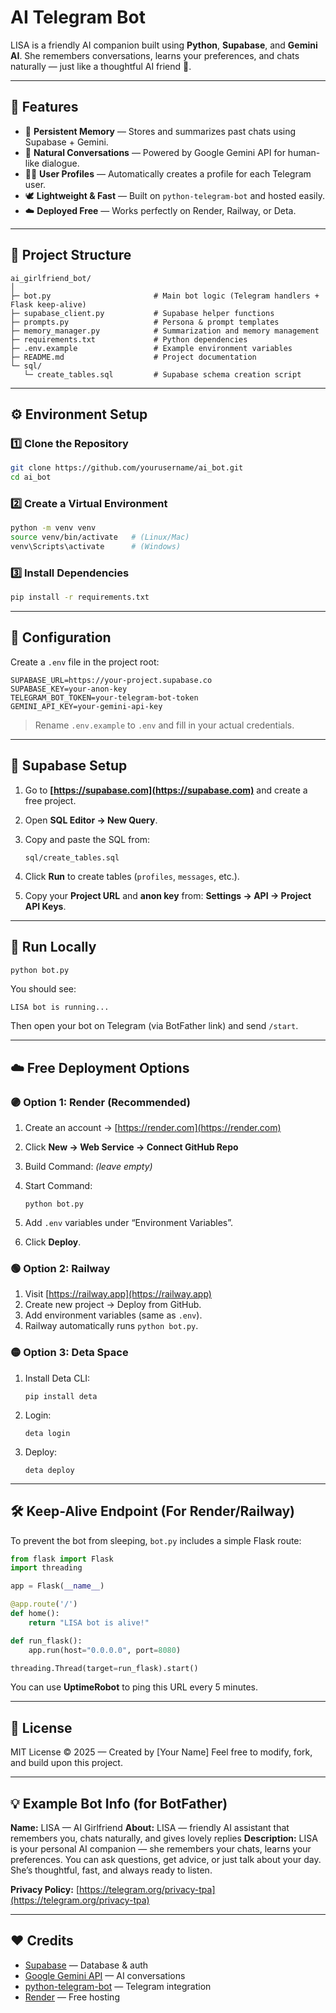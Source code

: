 # AI Telegram Bot

LISA is a friendly AI companion built using **Python**, **Supabase**, and **Gemini AI**.
She remembers conversations, learns your preferences, and chats naturally — just like a thoughtful AI friend 💬.

---

## 🚀 Features

* 🧠 **Persistent Memory** — Stores and summarizes past chats using Supabase + Gemini.
* 💬 **Natural Conversations** — Powered by Google Gemini API for human-like dialogue.
* 👩‍💻 **User Profiles** — Automatically creates a profile for each Telegram user.
* 🕊️ **Lightweight & Fast** — Built on `python-telegram-bot` and hosted easily.
* ☁️ **Deployed Free** — Works perfectly on Render, Railway, or Deta.

---

## 🧩 Project Structure

```
ai_girlfriend_bot/
│
├─ bot.py                       # Main bot logic (Telegram handlers + Flask keep-alive)
├─ supabase_client.py           # Supabase helper functions
├─ prompts.py                   # Persona & prompt templates
├─ memory_manager.py            # Summarization and memory management
├─ requirements.txt             # Python dependencies
├─ .env.example                 # Example environment variables
├─ README.md                    # Project documentation
└─ sql/
   └─ create_tables.sql         # Supabase schema creation script
```

---

## ⚙️ Environment Setup

### 1️⃣ Clone the Repository

```bash
git clone https://github.com/yourusername/ai_bot.git
cd ai_bot
```

### 2️⃣ Create a Virtual Environment

```bash
python -m venv venv
source venv/bin/activate   # (Linux/Mac)
venv\Scripts\activate      # (Windows)
```

### 3️⃣ Install Dependencies

```bash
pip install -r requirements.txt
```

---

## 🔑 Configuration

Create a `.env` file in the project root:

```
SUPABASE_URL=https://your-project.supabase.co
SUPABASE_KEY=your-anon-key
TELEGRAM_BOT_TOKEN=your-telegram-bot-token
GEMINI_API_KEY=your-gemini-api-key
```

> Rename `.env.example` to `.env` and fill in your actual credentials.

---

## 🧠 Supabase Setup

1. Go to **[https://supabase.com](https://supabase.com)** and create a free project.
2. Open **SQL Editor → New Query**.
3. Copy and paste the SQL from:

   ```
   sql/create_tables.sql
   ```
4. Click **Run** to create tables (`profiles`, `messages`, etc.).
5. Copy your **Project URL** and **anon key** from:
   **Settings → API → Project API Keys**.

---

## 🧪 Run Locally

```bash
python bot.py
```

You should see:

```
LISA bot is running...
```

Then open your bot on Telegram (via BotFather link) and send `/start`.

---

## ☁️ Free Deployment Options

### 🟣 **Option 1: Render (Recommended)**

1. Create an account → [https://render.com](https://render.com)
2. Click **New → Web Service → Connect GitHub Repo**
3. Build Command: *(leave empty)*
4. Start Command:

   ```
   python bot.py
   ```
5. Add `.env` variables under “Environment Variables”.
6. Click **Deploy**.

### 🟢 **Option 2: Railway**

1. Visit [https://railway.app](https://railway.app)
2. Create new project → Deploy from GitHub.
3. Add environment variables (same as `.env`).
4. Railway automatically runs `python bot.py`.

### 🟡 **Option 3: Deta Space**

1. Install Deta CLI:

   ```
   pip install deta
   ```
2. Login:

   ```
   deta login
   ```
3. Deploy:

   ```
   deta deploy
   ```

---

## 🛠 Keep-Alive Endpoint (For Render/Railway)

To prevent the bot from sleeping, `bot.py` includes a simple Flask route:

```python
from flask import Flask
import threading

app = Flask(__name__)

@app.route('/')
def home():
    return "LISA bot is alive!"

def run_flask():
    app.run(host="0.0.0.0", port=8080)

threading.Thread(target=run_flask).start()
```

You can use **UptimeRobot** to ping this URL every 5 minutes.

---

## 🧾 License

MIT License © 2025 — Created by [Your Name]
Feel free to modify, fork, and build upon this project.

---

## 💡 Example Bot Info (for BotFather)

**Name:** LISA — AI Girlfriend
**About:** LISA — friendly AI assistant that remembers you, chats naturally, and gives lovely replies
**Description:**
LISA is your personal AI companion — she remembers your chats, learns your preferences.
You can ask questions, get advice, or just talk about your day. She’s thoughtful, fast, and always ready to listen.

**Privacy Policy:**
[https://telegram.org/privacy-tpa](https://telegram.org/privacy-tpa)

---

## ❤️ Credits

* [Supabase](https://supabase.com) — Database & auth
* [Google Gemini API](https://ai.google.dev) — AI conversations
* [python-telegram-bot](https://python-telegram-bot.org) — Telegram integration
* [Render](https://render.com) — Free hosting
